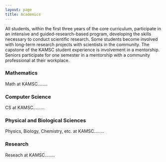 ```yaml
---
layout: page
title: Academics
---
```

All students, within the first three years of the core curriculum, participate in an intensive and guided-research-based program, developing the skills necessary to conduct scientific research. Some students become involved with long-term research projects with scientists in the community. The capstone of the KAMSC student experience is involvement in a mentorship. Seniors participate for one semester in a mentorship with a community professional at their workplace.

<section class="box special features">
	<div class="features-row">
		<section>
			<span class="icon major fa-bolt accent2"></span>
			<h3>Mathematics</h3>
			<p>Math at KAMSC........</p>
		</section>
		<section>
			<span class="icon major fa-area-chart accent3"></span>
			<h3>Computer Science</h3>
			<p>CS at KAMSC.........</p>
		</section>
	</div>
	<div class="features-row">
		<section>
			<span class="icon major fa-cloud accent4"></span>
			<h3>Physical and Biological Sciences</h3>
			<p>Physics, Biology, Chemistry, etc. at KAMSC........</p>
		</section>
		<section>
			<span class="icon major fa-lock accent5"></span>
			<h3>Research</h3>
			<p>Reseach at KAMSC........</p>
		</section>
	</div>
</section>
